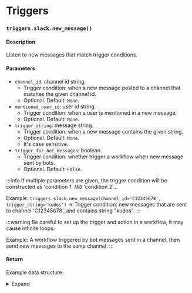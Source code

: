 # Triggers

### `triggers.slack.new_message()`

#### Description
Listen to new messages that match trigger conditions.

#### Parameters
- `channel_id`: channel id string.
  - Trigger condition: when a new message posted to a channel that matches the given channel id.
  - Optional. Default: `None`.
- `mentioned_user_id`: user id string.
  - Trigger condition: when a user is mentioned in a new message.
  - Optional. Default: `None`.
- `trigger_string`: message string.
  - Trigger condition: when a new message contains the given string.
  - Optional. Default: `None`.
  - It's case sensitive.
- `trigger_for_bot_messages`: boolean.
  - Trigger condition: whether trigger a workflow when new message sent by bots.
  - Optional. Default: `False`.

:::info
If multiple parameters are given, the trigger condition will be constructed as 'condition 1' `AND` 'condition 2'...

Example: `triggers.slack.new_message(channel_id='C12345678', trigger_string='kudos')` -> Trigger condition: new messages that are sent to channel 'C12345678', and contains string "kudos".
:::

:::warning
Be careful to set up the trigger and action in a workflow, it may cause infinite loops. 

Example:
A workflow triggered by bot messages sent in a channel, then send new messages to the same channel.
:::

#### Return
Example data structure:

<details><summary>Expand</summary>
<p>

```json
{
    "team_id": "T123ABC456",
    "api_app_id": "A123ABC456",
    "event": {
        "type": "message",
        "channel": "C123ABC456",
        "user": "U123ABC456",
        "text": "Live long and prospect.",
        "ts": "1355517523.000005",
        "event_ts": "1355517523.000005",
        "channel_type": "channel"
    },
    "type": "event_callback",
    "authed_teams": [
        "T123ABC456"
    ],
    "event_id": "Ev123ABC456",
    "event_time": 1355517523
}
```

</p>
</details>


<!-- Template

### `querystar.actions.slack.`

#### Description
Get 

#### Parameters
- `p`: query string.

#### Return
Example data structure:

<details><summary>Expand</summary>
<p>

```json

```

</p>
</details>

#### Errors and Warnings
Refer to [this doc from Slack](https://api.slack.com/methods/search.messages#errors). 
-->